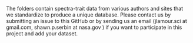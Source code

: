 The folders contain spectra-trait data from various authors and sites that we standardize to produce a unique database.
Please contact us by submitting an issue to this GitHub or by sending us an email (jlamour.sci at gmail.com, shawn.p.serbin at nasa.gov ) if you want to participate in this project and add your dataset.
